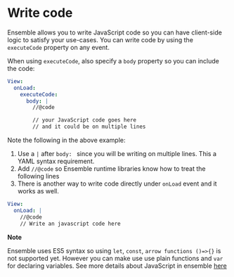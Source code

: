 # Write code

Ensemble allows you to write JavaScript code so you can have client-side logic to satisfy your use-cases. You can write code by using the `executeCode` property on any event.

When using `executeCode`, also specify a `body` property so you can include the code:

```yaml
View:
  onLoad:
    executeCode:
      body: |
        //@code

        // your JavaScript code goes here
        // and it could be on multiple lines
```

Note the following in the above example:

1. Use a `|` after `body: ` since you will be writing on multiple lines. This a YAML syntax requirement.
2. Add `//@code` so Ensemble runtime libraries know how to treat the following lines
3. There is another way to write code directly under `onLoad` event and it works as well.

```yaml
View:
  onLoad: |
    //@code
    // Write an javascript code here
```

**Note**

Ensemble uses ES5 syntax so using `let`, `const`, `arrow functions ()=>{}` is not supported yet. However you can make use use plain functions and `var` for declaring variables. See more details about JavaScript in ensemble [here](/javascript-reference/README)

